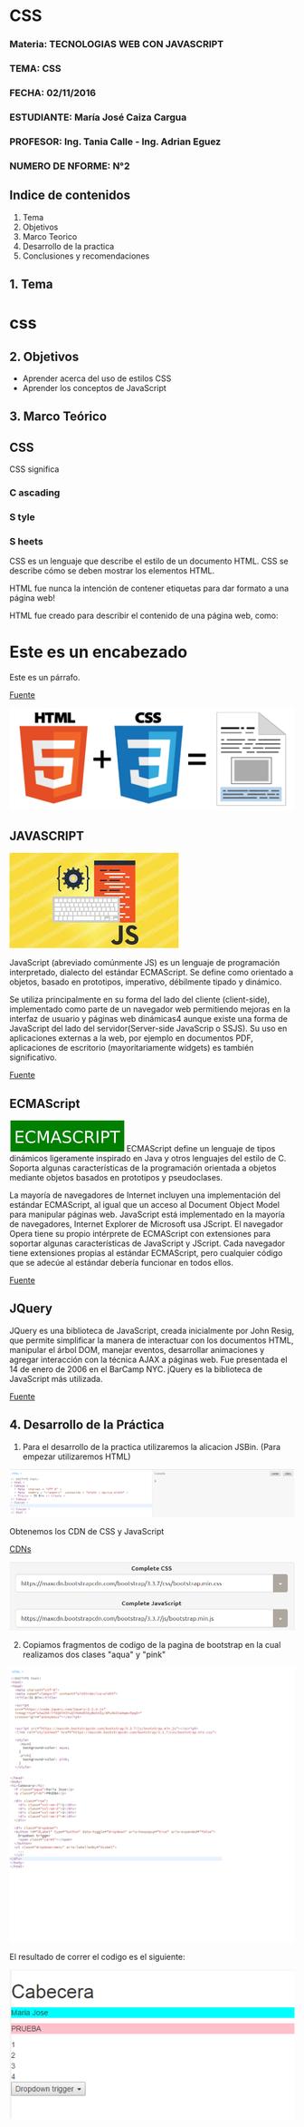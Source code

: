 # CSS

### Materia: TECNOLOGIAS WEB CON JAVASCRIPT
### TEMA: CSS
### FECHA: 02/11/2016
### ESTUDIANTE: María José Caiza Cargua
### PROFESOR: Ing. Tania Calle - Ing. Adrian Eguez
### NUMERO DE NFORME: N°2 

## Indice de contenidos

1. Tema
2. Objetivos
3. Marco Teorico
4. Desarrollo de la practica
5. Conclusiones y recomendaciones

## 1. Tema

# css

## 2. Objetivos

-	Aprender acerca del uso de estilos CSS
-   Aprender los conceptos de JavaScript

## 3. Marco Teórico 

## CSS

CSS significa 
### C ascading 
### S tyle 
### S heets

CSS es un lenguaje que describe el estilo de un documento HTML.
CSS se describe cómo se deben mostrar los elementos HTML.

HTML fue nunca la intención de contener etiquetas para dar formato a una página web!

HTML fue creado para describir el contenido de una página web, como:

<H1>Este es un encabezado</H1>

<P> Este es un párrafo.</P>


[Fuente](http://www.w3schools.com/css/css_intro.asp)

![CSS + HTML](https://github.com/majito11/TecnologiasWeb2016B/blob/master/Graficos/CSS1.png)


## JAVASCRIPT

![JavaScript](https://github.com/majito11/TecnologiasWeb2016B/blob/master/Graficos/JS.jpg)

JavaScript (abreviado comúnmente JS) es un lenguaje de programación interpretado, dialecto del estándar ECMAScript. Se define como orientado a objetos, basado en prototipos, imperativo, débilmente tipado y dinámico.

Se utiliza principalmente en su forma del lado del cliente (client-side), implementado como parte de un navegador web permitiendo mejoras en la interfaz de usuario y páginas web dinámicas4 aunque existe una forma de JavaScript del lado del servidor(Server-side JavaScrip o SSJS). Su uso en aplicaciones externas a la web, por ejemplo en documentos PDF, aplicaciones de escritorio (mayoritariamente widgets) es también significativo.

[Fuente](https://es.wikipedia.org/wiki/JavaScript)


## ECMAScript

![ECMAScript](https://github.com/majito11/TecnologiasWeb2016B/blob/master/Graficos/ES.PNG)
ECMAScript define un lenguaje de tipos dinámicos ligeramente inspirado en Java y otros lenguajes del estilo de C. Soporta algunas características de la programación orientada a objetos mediante objetos basados en prototipos y pseudoclases.

La mayoría de navegadores de Internet incluyen una implementación del estándar ECMAScript, al igual que un acceso al Document Object Model para manipular páginas web. JavaScript está implementado en la mayoría de navegadores, Internet Explorer de Microsoft usa JScript. El navegador Opera tiene su propio intérprete de ECMAScript con extensiones para soportar algunas características de JavaScript y JScript. Cada navegador tiene extensiones propias al estándar ECMAScript, pero cualquier código que se adecúe al estándar debería funcionar en todos ellos.

[Fuente](https://es.wikipedia.org/wiki/ECMAScript)


## JQuery
 
JQuery es una biblioteca de JavaScript, creada inicialmente por John Resig, que permite simplificar la manera de interactuar con los documentos HTML, manipular el árbol DOM, manejar eventos, desarrollar animaciones y agregar interacción con la técnica AJAX a páginas web. Fue presentada el 14 de enero de 2006 en el BarCamp NYC. jQuery es la biblioteca de JavaScript más utilizada.

[Fuente](https://es.wikipedia.org/wiki/JQuery)


## 4. Desarrollo de la Práctica 

1. Para el desarrollo de la practica utilizaremos la alicacion JSBin. (Para empezar utilizaremos HTML)

![JSBIN](https://github.com/majito11/TecnologiasWeb2016B/blob/master/Graficos/JSBIN1.PNG)

Obtenemos los CDN de CSS y JavaScript

[CDNs](https://www.bootstrapcdn.com/)

![CDN](https://github.com/majito11/TecnologiasWeb2016B/blob/master/Graficos/CDN.PNG)

2. Copiamos fragmentos de codigo de la pagina de bootstrap en la cual realizamos dos clases "aqua" y "pink" 

![JSBIN](https://github.com/majito11/TecnologiasWeb2016B/blob/master/Graficos/JSBIN2.PNG)

El resultado de correr el codigo es el siguiente:

![JSBIN](https://github.com/majito11/TecnologiasWeb2016B/blob/master/Graficos/JSBIN3.PNG)




 
 





